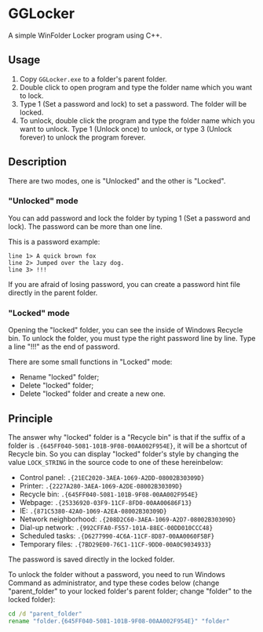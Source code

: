 # GGLocker
A simple WinFolder Locker program using C++.

## Usage
1. Copy `GGLocker.exe` to a folder's parent folder. 
2. Double click to open program and type the folder name which you want to lock.
3. Type 1 (Set a password and lock) to set a password. The folder will be locked.
4. To unlock, double click the program and type the folder name which you want to unlock. Type 1 (Unlock once) to unlock, or type 3 (Unlock forever) to unlock the program forever.

## Description
There are two modes, one is "Unlocked" and the other is "Locked".

### "Unlocked" mode
You can add password and lock the folder by typing 1 (Set a password and lock). The password can be more than one line.

This is a password example:

``` plain
line 1> A quick brown fox
line 2> Jumped over the lazy dog.
line 3> !!!
```

If you are afraid of losing password, you can create a password hint file directly in the parent folder.

### "Locked" mode

Opening the "locked" folder, you can see the inside of Windows Recycle bin. To unlock the folder, you must type the right password line by line. Type a line "!!!" as the end of password.

There are some small functions in "Locked" mode:

- Rename "locked" folder;
- Delete "locked" folder;
- Delete "locked" folder and create a new one.

## Principle

The answer why "locked" folder is a "Recycle bin" is that if the suffix of a folder is `.{645FF040-5081-101B-9F08-00AA002F954E}`, it will be a shortcut of Recycle bin. So you can display "locked" folder's style by changing the value `LOCK_STRING` in the source code to one of these hereinbelow:

- Control panel: `.{21EC2020-3AEA-1069-A2DD-08002B30309D}`
- Printer: `.{2227A280-3AEA-1069-A2DE-08002B30309D}`
- Recycle bin: `.{645FF040-5081-101B-9F08-00AA002F954E}`
- Webpage: `.{25336920-03F9-11CF-8FD0-00AA00686F13}`
- IE: `.{871C5380-42A0-1069-A2EA-08002B30309D}`
- Network neighborhood: `.{208D2C60-3AEA-1069-A2D7-08002B30309D}`
- Dial-up network: `.{992CFFA0-F557-101A-88EC-00DD010CCC48}`
- Scheduled tasks: `.{D6277990-4C6A-11CF-8D87-00AA0060F5BF}`
- Temporary files: `.{7BD29E00-76C1-11CF-9DD0-00A0C9034933}`

The password is saved directly in the locked folder.

To unlock the folder without a password, you need to run Windows Command as administrator, and type these codes below (change "parent_folder" to your locked folder's parent folder; change "folder" to the locked folder):

``` cmd
cd /d "parent_folder"
rename "folder.{645FF040-5081-101B-9F08-00AA002F954E}" "folder"
```
